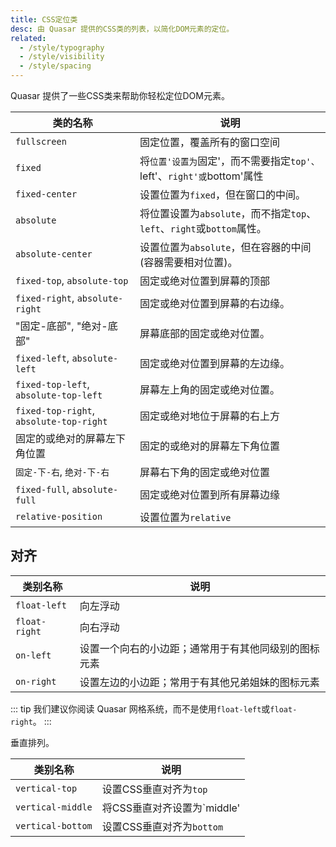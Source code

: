 ```yaml
---
title: CSS定位类
desc: 由 Quasar 提供的CSS类的列表，以简化DOM元素的定位。
related:
  - /style/typography
  - /style/visibility
  - /style/spacing
---
```

Quasar 提供了一些CSS类来帮助你轻松定位DOM元素。

| 类的名称 | 说明 |
| --- | --- |
| `fullscreen` | 固定位置，覆盖所有的窗口空间 |
| `fixed` | 将`位置'设置为`固定'，而不需要指定`top'、`left'、`right'或`bottom'属性 |
| `fixed-center` | 设置位置为`fixed`，但在窗口的中间。|
| `absolute` | 将位置设置为`absolute`，而不指定`top`、`left`、`right`或`bottom`属性。 |
| `absolute-center` | 设置位置为`absolute`，但在容器的中间(容器需要相对位置)。|
| `fixed-top`, `absolute-top` | 固定或绝对位置到屏幕的顶部 |
| `fixed-right`, `absolute-right` | 固定或绝对位置到屏幕的右边缘。|
| "固定-底部", "绝对-底部" | 屏幕底部的固定或绝对位置。 |
| `fixed-left`, `absolute-left` | 固定或绝对位置到屏幕的左边缘。 |
| `fixed-top-left`, `absolute-top-left` | 屏幕左上角的固定或绝对位置。 |
| `fixed-top-right`, `absolute-top-right` | 固定或绝对地位于屏幕的右上方
| 固定的或绝对的屏幕左下角位置 | 固定的或绝对的屏幕左下角位置 |
| `固定-下-右`, `绝对-下-右` | 屏幕右下角的固定或绝对位置 |
| `fixed-full`, `absolute-full` | 固定或绝对位置到所有屏幕边缘 |
| `relative-position` | 设置位置为`relative` |

## 对齐
| 类别名称 | 说明 |
| --- | --- |
| `float-left` | 向左浮动 |
| `float-right` | 向右浮动
| `on-left` | 设置一个向右的小边距；通常用于有其他同级别的图标元素 |
| `on-right` | 设置左边的小边距；常用于有其他兄弟姐妹的图标元素 |

::: tip
我们建议你阅读 Quasar 网格系统，而不是使用`float-left`或`float-right`。
:::

垂直排列。

| 类别名称 | 说明 |
| --- | --- |
| `vertical-top` | 设置CSS垂直对齐为`top` |
| `vertical-middle` | 将CSS垂直对齐设置为`middle' |
| `vertical-bottom` | 设置CSS垂直对齐为`bottom` |
